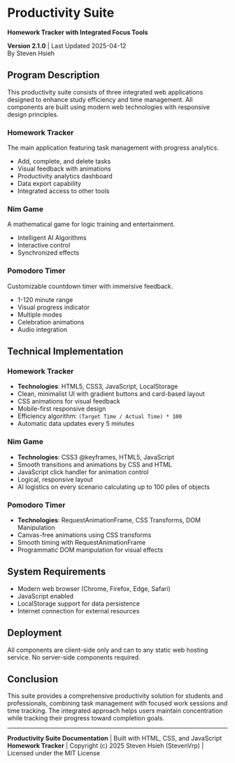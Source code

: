 # Productivity Suite  
​**​Homework Tracker with Integrated Focus Tools​**​  

​**​Version 2.1.0​**​ | Last Updated 2025-04-12  
By Steven Hsieh  

## Program Description  
This productivity suite consists of three integrated web applications designed to enhance study efficiency and time management. All components are built using modern web technologies with responsive design principles.  

### Homework Tracker  
The main application featuring task management with progress analytics.  
- Add, complete, and delete tasks  
- Visual feedback with animations  
- Productivity analytics dashboard  
- Data export capability  
- Integrated access to other tools  

### Nim Game  
A mathematical game for logic training and entertainment.  
- Intelligent AI Algorithms  
- Interactive control  
- Synchronized effects  

### Pomodoro Timer  
Customizable countdown timer with immersive feedback.  
- 1-120 minute range  
- Visual progress indicator  
- Multiple modes  
- Celebration animations  
- Audio integration  

## Technical Implementation  
### Homework Tracker  
- ​**​Technologies​**​: HTML5, CSS3, JavaScript, LocalStorage  
- Clean, minimalist UI with gradient buttons and card-based layout  
- CSS animations for visual feedback  
- Mobile-first responsive design  
- Efficiency algorithm: `(Target Time / Actual Time) * 100`  
- Automatic data updates every 5 minutes  

### Nim Game  
- ​**​Technologies​**​: CSS3 @keyframes, HTML5, JavaScript  
- Smooth transitions and animations by CSS and HTML  
- JavaScript click handler for animation control  
- Logical, responsive layout  
- AI logistics on every scenario calculating up to 100 piles of objects  

### Pomodoro Timer  
- ​**​Technologies​**​: RequestAnimationFrame, CSS Transforms, DOM Manipulation  
- Canvas-free animations using CSS transforms  
- Smooth timing with RequestAnimationFrame  
- Programmatic DOM manipulation for visual effects  

## System Requirements  
- Modern web browser (Chrome, Firefox, Edge, Safari)  
- JavaScript enabled  
- LocalStorage support for data persistence  
- Internet connection for external resources  

## Deployment  
All components are client-side only and can to any static web hosting service. No server-side components required.  

## Conclusion  
This suite provides a comprehensive productivity solution for students and professionals, combining task management with focused work sessions and time tracking. The integrated approach helps users maintain concentration while tracking their progress toward completion goals.  

---  
​**​Productivity Suite Documentation​**​ | Built with HTML, CSS, and JavaScript  
​**​Homework Tracker​**​ | Copyright (c) 2025 Steven Hsieh (StevenVrp) | Licensed under the MIT License  
